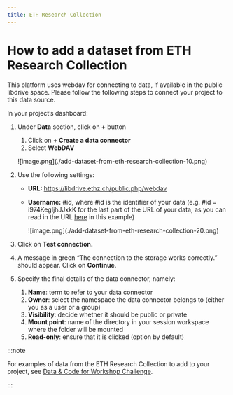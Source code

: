 ```yaml
---
title: ETH Research Collection
---
```


# How to add a dataset from ETH Research Collection

This platform uses webdav for connecting to data, if available in the public libdrive space. Please
follow the following steps to connect your project to this data source.

In your project’s dashboard:

1. Under **Data** section, click on  **+** button
    1. Click on **+ Create a data connector**
    2. Select **WebDAV**
    
    <p class="image-container-l">
    ![image.png](./add-dataset-from-eth-research-collection-10.png)
    </p>
    
2. Use the following settings:
    - **URL:**  https://libdrive.ethz.ch/public.php/webdav
    - **Username:** #id,  where #id is the identifier of your data (e.g. #id = i974KegIjhJJxkK for the last part of the URL of your data, as you can read in the URL [here](https://libdrive.ethz.ch/index.php/s/i974KegIjhJJxkK) in this example)
        
        <p class="image-container-l">
        ![image.png](./add-dataset-from-eth-research-collection-20.png)
        </p>
        
3. Click on **Test connection.**
4. A message in green “The connection to the storage works correctly.” should appear. Click on **Continue**.
5. Specify the final details of the data connector, namely:
    1. **Name**: term to refer to your data connector
    2. **Owner**: select the namespace the data connector belongs to (either you as a user or a group)
    3. **Visibility**: decide whether it should be public or private
    4. **Mount point**: name of the directory in your session workspace where the folder will be mounted
    5. **Read-only**: ensure that it is clicked (option by default)

:::note

For examples of data from the ETH Research Collection to add to your project, see [Data & Code for Workshop Challenge](https://www.notion.so/Data-Code-for-Workshop-Challenge-01c5c6a5e8ba49f0aa840a31c474fec8?pvs=21).

:::
